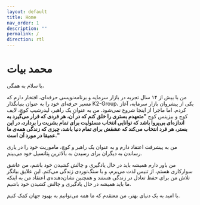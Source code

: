 ```yaml
---
layout: default
title: Home
nav_order: 1
description: ""
permalink: /
direction: rtl
---
```


# محمد بیات

با سلام به همگی،

من با بیش از ۱۴ سال تجربه در بازار سرمایه و برنامه‌نویسی حرفه‌ای، افتخار دارم که مسیر حرفه‌ای خود را به عنوان بنیانگذار K2-Group، یکی از پیشروان بازار سرمایه، آغاز کردم. اما ماجرا از اینجا شروع نمی‌شود. من به عنوان یک راهبر، لیدرشیپ کوچ، لایف کوچ و بیزینس کوچ **"متعهدم بستری را خلق کنم که در آن، هر فردی که قرار می‌گیرد به اندازه‌ای بی‌پروا باشد که توانایی انتخاب مسئولیت برای تمام بشریت را بردارد، در این بستر، هر فرد انتخاب می‌کند که عشقش برای تمام دنیا باشد، چیزی که زندگی همه‌ی ما عمیقا در مورد آن است."**

من به پیشرفت اعتقاد دارم و به عنوان یک راهبر و کوچ، ماموریت خود را در یاری رساندن به دیگران برای رسیدن به بالاترین پتانسیل خود می‌بینم.

من باور دارم همیشه باید در حال یادگیری و چالش کشیدن خود باشم، من عاشق سوارکاری هستم، از تنیس لذت می‌برم، و با سنگ‌نوردی زندگی می‌کنم. این علایق بیانگر تلاش من برای حفظ تعادل در زندگی هستند و همچنین نشان‌دهنده‌ی اعتقاد من به اینکه ما باید همیشه در حال یادگیری و چالش کشیدن خود باشیم.

با امید به یک دنیای بهتر، من معتقدم که ما همه می‌توانیم به بهبود جهان کمک کنیم.
